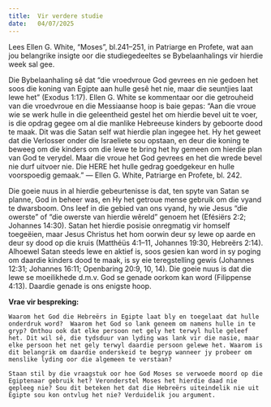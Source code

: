 ```yaml
---
title:  Vir verdere studie
date:   04/07/2025
---
```


Lees Ellen G. White, “Moses”, bl.241–251, in Patriarge en Profete, wat aan jou belangrike insigte oor die studiegedeeltes se Bybelaanhalings vir hierdie week sal gee.

Die Bybelaanhaling sê dat “die vroedvroue God gevrees en nie gedoen het soos die koning van Egipte aan hulle gesê het nie, maar die seuntjies laat lewe het” (Exodus 1:17). Ellen G. White se kommentaar oor die getrouheid van die vroedvroue en die Messiaanse hoop is baie gepas: “Aan die vroue wie se werk hulle in die geleentheid gestel het om hierdie bevel uit te voer, is die opdrag gegee om al die manlike Hebreeuse kinders by geboorte dood te maak. Dit was die Satan self wat hierdie plan ingegee het.  Hy het geweet dat die Verlosser onder die Israeliete sou opstaan, en deur die koning te beweeg om die kinders om die lewe te bring het hy gemeen om hierdie plan van God te verydel.  Maar die vroue het God gevrees en het die wrede bevel nie durf uitvoer nie. Die HERE het hulle gedrag goedgekeur en hulle voorspoedig gemaak.” — Ellen G. White, Patriarge en Profete, bl. 242.

Die goeie nuus in al hierdie gebeurtenisse is dat, ten spyte van Satan se planne, God in beheer was, en Hy het getroue mense gebruik om die vyand te dwarsboom. Ons leef in die gebied van ons vyand, hy wie Jesus “die owerste” of “die owerste van hierdie wêreld” genoem het (Efésiërs 2:2; Johannes 14:30). Satan het hierdie posisie onregmatig vir homself toegeëien, maar Jesus Christus het hom oorwin deur sy lewe op aarde en deur sy dood op die kruis (Matthéüs 4:1–11, Johannes 19:30, Hebreërs 2:14). Alhoewel Satan steeds lewe en aktief is, soos gesien kan word in sy poging om daardie kinders dood te maak, is sy eie teregstelling gewis (Johannes 12:31; Johannes 16:11; Openbaring 20:9, 10, 14). Die goeie nuus is dat die lewe se moeilikhede d.m.v. God se genade oorkom kan word (Filippense 4:13). Daardie genade is ons enigste hoop.

**Vrae vir bespreking:**

`Waarom het God die Hebreërs in Egipte laat bly en toegelaat dat hulle onderdruk word?  Waarom het God so lank geneem om namens hulle in te gryp? Onthou ook dat elke persoon net gely het terwyl hulle geleef het. Dit wil sê, die tydsduur van lyding was lank vir die nasie, maar elke persoon het net gely terwyl daardie persoon gelewe het. Waarom is dit belangrik om daardie onderskeid te begryp wanneer jy probeer om menslike lyding oor die algemeen te verstaan?`

`Staan stil by die vraagstuk oor hoe God Moses se verwoede moord op die Egiptenaar gebruik het? Veronderstel Moses het hierdie daad nie gepleeg nie? Sou dit beteken het dat die Hebreërs uiteindelik nie uit Egipte sou kon ontvlug het nie? Verduidelik jou argument.`